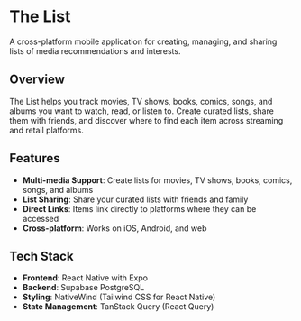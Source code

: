 # The List

A cross-platform mobile application for creating, managing, and sharing lists of media recommendations and interests.

## Overview

The List helps you track movies, TV shows, books, comics, songs, and albums you want to watch, read, or listen to. Create curated lists, share them with friends, and discover where to find each item across streaming and retail platforms.

## Features

- **Multi-media Support**: Create lists for movies, TV shows, books, comics, songs, and albums
- **List Sharing**: Share your curated lists with friends and family
- **Direct Links**: Items link directly to platforms where they can be accessed
- **Cross-platform**: Works on iOS, Android, and web

## Tech Stack

- **Frontend**: React Native with Expo
- **Backend**: Supabase PostgreSQL
- **Styling**: NativeWind (Tailwind CSS for React Native)
- **State Management**: TanStack Query (React Query)
